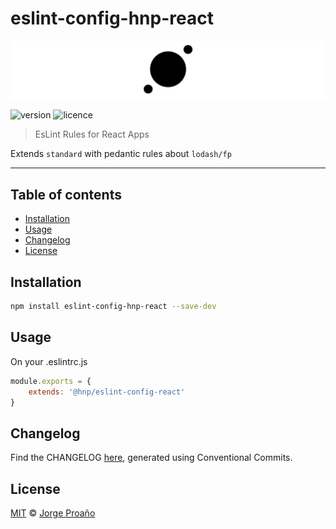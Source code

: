 # eslint-config-hnp-react

![hero](https://raw.githubusercontent.com/MechanicalHuman/hnp-utilities/master/hero.png)

![version](https://img.shields.io/npm/v/@hnp/eslint-config-react.svg)
![licence](https://img.shields.io/npm/l/@hnp/eslint-config-react.svg)

> EsLint Rules for React Apps

Extends `standard` with pedantic rules about `lodash/fp`

---

## Table of contents

-   [Installation](#installation)
-   [Usage](#usage)
-   [Changelog](#changelog)
-   [License](#license)

## Installation

```sh
npm install eslint-config-hnp-react --save-dev
```

## Usage

On your .eslintrc.js

```javascript
module.exports = {
    extends: '@hnp/eslint-config-react'
}
```

## Changelog

Find the CHANGELOG [here](CHANGELOG.md), generated using Conventional Commits.

## License

[MIT](LICENSE) © [Jorge Proaño](https://www.hidden-node-problem.com)
